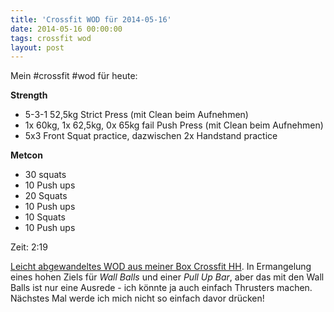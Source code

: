 ```yaml
---
title: 'Crossfit WOD für 2014-05-16'
date: 2014-05-16 00:00:00 
tags: crossfit wod
layout: post
---
```

Mein #crossfit #wod für heute:

**Strength**

* 5-3-1 52,5kg Strict Press (mit Clean beim Aufnehmen)
* 1x 60kg, 1x 62,5kg, 0x 65kg fail Push Press (mit Clean beim Aufnehmen)
* 5x3 Front Squat practice, dazwischen 2x Handstand practice

**Metcon**

* 30 squats
* 10 Push ups
* 20 Squats
* 10 Push ups
* 10 Squats
* 10 Push ups

Zeit: 2:19

[Leicht abgewandeltes WOD aus meiner Box Crossfit HH][0]. In Ermangelung eines hohen Ziels für *Wall Balls* und einer *Pull Up Bar*, aber das mit den Wall Balls ist nur eine Ausrede - ich könnte ja auch einfach Thrusters machen. Nächstes Mal werde ich mich nicht so einfach davor drücken!

[0]: http://www.crossfithh.de/workouts--news/workout-friday18

